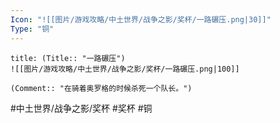 ```yaml
---
Icon: "![[图片/游戏攻略/中土世界/战争之影/奖杯/一路碾压.png|30]]"
Type: "铜"
---
```

```ad-common-bronze-trophy
title: (Title:: "一路碾压")
![[图片/游戏攻略/中土世界/战争之影/奖杯/一路碾压.png|100]]

(Comment:: "在骑着奥罗格的时候杀死一个队长。")
```

#中土世界/战争之影/奖杯 #奖杯 #铜
